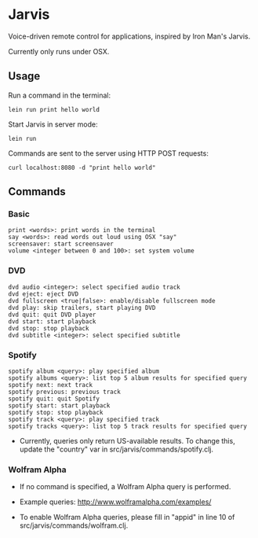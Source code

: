 # Jarvis

Voice-driven remote control for applications, inspired by Iron Man's Jarvis.

Currently only runs under OSX.

## Usage

Run a command in the terminal:

    lein run print hello world

Start Jarvis in server mode:

    lein run

Commands are sent to the server using HTTP POST requests:

    curl localhost:8080 -d "print hello world"

## Commands

### Basic

    print <words>: print words in the terminal
    say <words>: read words out loud using OSX "say"
    screensaver: start screensaver
    volume <integer between 0 and 100>: set system volume

### DVD

    dvd audio <integer>: select specified audio track
    dvd eject: eject DVD
    dvd fullscreen <true|false>: enable/disable fullscreen mode
    dvd play: skip trailers, start playing DVD
    dvd quit: quit DVD player
    dvd start: start playback
    dvd stop: stop playback
    dvd subtitle <integer>: select specified subtitle

### Spotify

    spotify album <query>: play specified album
    spotify albums <query>: list top 5 album results for specified query
    spotify next: next track
    spotify previous: previous track
    spotify quit: quit Spotify
    spotify start: start playback
    spotify stop: stop playback
    spotify track <query>: play specified track
    spotify tracks <query>: list top 5 track results for specified query

* Currently, queries only return US-available results. To change this, update the "country" var in src/jarvis/commands/spotify.clj.

### Wolfram Alpha

* If no command is specified, a Wolfram Alpha query is performed.

* Example queries: http://www.wolframalpha.com/examples/

* To enable Wolfram Alpha queries, please fill in "appid" in line 10 of src/jarvis/commands/wolfram.clj.
